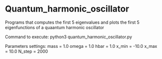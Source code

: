 # Quantum_harmonic_oscillator
Programs that computes the first 5 eigenvalues and plots the first 5  eigenfunctions of a quaantum harmonic oscillator

Command to execute: python3 quantum_harmonic_oscillator.py

Parameters settings:
mass = 1.0
omega = 1.0
hbar = 1.0
x_min = -10.0
x_max = 10.0
N_step = 2000
